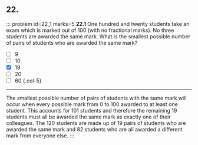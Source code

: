 
## 22.

::: problem id=22_1 marks=5
__22.1__ One hundred and twenty students take an exam which is marked out of 100 (with no fractional marks). No three students are awarded the same mark. What is the smallest possible number of pairs of students who are awarded the same mark?

* [ ] 9
* [ ] 10
* [x] 19
* [ ] 20
* [ ] 60
{.col-5}

---

The smallest possible number of pairs of students with the same mark will occur when every possible mark from 0 to 100 awarded to at least one student. This accounts for 101 students and therefore the remaining 19 students must all be awarded the same mark as exactly one of their colleagues. The 120 students are made up of 19 pairs of students who are awarded the same mark and 82 students who are all awarded a different mark from everyone else.
:::
